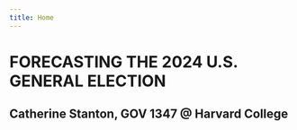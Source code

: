 ```yaml
---
title: Home
---
```


# FORECASTING THE 2024 U.S. GENERAL ELECTION

## Catherine Stanton, GOV 1347 @ Harvard College


